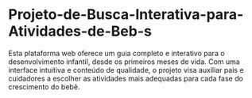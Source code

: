 # Projeto-de-Busca-Interativa-para-Atividades-de-Beb-s
Esta plataforma web oferece um guia completo e interativo para o desenvolvimento infantil, desde os primeiros meses de vida. Com uma interface intuitiva e conteúdo de qualidade, o projeto visa auxiliar pais e cuidadores a escolher as atividades mais adequadas para cada fase do crescimento do bebê.
